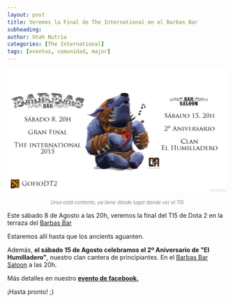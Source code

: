 ```yaml
---
layout: post
title: Veremos la Final de The International en el Barbas Bar
subheading: 
author: Utah Nutria
categories: [The International]
tags: [eventos, comunidad, major]
---
```

![](/assets/images/2015/08/Ursa-on-Ukulele-Fan-Art-TI5-ANIVERSARIO.jpg)

<p style="color:gray; font-size:80%;" align="center"><i>Ursa está contento, ya tiene dónde lugar donde ver el TI5</i></p>

Este sábado 8 de Agosto a las 20h, veremos la final del TI5 de Dota 2 en la terraza del [Barbas Bar](https://www.facebook.com/barbasbartenerife?fref=ts)

Estaremos allí hasta que los ancients aguanten.

Además, **el sábado 15 de Agosto celebramos el 2º Aniversario de "El Humilladero"**, nuestro clan cantera de principiantes. En el [Barbas Bar Saloon](https://www.facebook.com/pages/Barbas-Bar-Saloon/304362303086976?fref=ts) a las 20h.

Más detalles en nuestro [**evento de facebook.**](http://on.fb.me/1ONBJVn)

¡Hasta pronto! ;)
